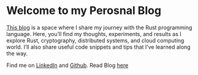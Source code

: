 # Welcome to my Perosnal Blog

[This blog](https://fade2black.github.io/blog/) is a space where I share my journey with the Rust programming language. Here, you’ll find my thoughts, experiments, and results as I explore Rust, cryptography, distributed systems, and cloud computing world. I’ll also share useful code snippets and tips that I’ve learned along the way. 

Find me on [LinkedIn](https://www.linkedin.com/in/bayramk/) and [Github](https://github.com/fade2black). Read Blog [here](https://fade2black.github.io/blog/)
